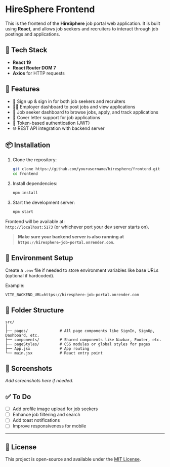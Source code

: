 # HireSphere Frontend

This is the frontend of the **HireSphere** job portal web application. It is built using **React**, and allows job seekers and recruiters to interact through job postings and applications.

## 🧰 Tech Stack

- **React 19**
- **React Router DOM 7**
- **Axios** for HTTP requests

## 🚀 Features

- 🔐 Sign up & sign in for both job seekers and recruiters
- 👨‍💼 Employer dashboard to post jobs and view applications
- 👋 Job seeker dashboard to browse jobs, apply, and track applications
- 📄 Cover letter support for job applications
- 🔄 Token-based authentication (JWT)
- 🌐 REST API integration with backend server

## 📦 Installation

1. Clone the repository:
   ```bash
   git clone https://github.com/yourusername/hiresphere/frontend.git
   cd frontend
   ```

2. Install dependencies:
   ```bash
   npm install
   ```

3. Start the development server:
   ```bash
   npm start
   ```

Frontend will be available at:  
`http://localhost:5173` (or whichever port your dev server starts on).

> **Make sure your backend server is also running at `https://hiresphere-job-portal.onrender.com`.**

## 🔗 Environment Setup

Create a `.env` file if needed to store environment variables like base URLs (optional if hardcoded).

Example:
```env
VITE_BACKEND_URL=https://hiresphere-job-portal.onrender.com
```

## 📁 Folder Structure

```
src/
│
├── pages/              # All page components like SignIn, SignUp, Dashboard, etc.
├── components/         # Shared components like Navbar, Footer, etc.
├── pageStyles/         # CSS modules or global styles for pages
├── App.jsx             # App routing
└── main.jsx            # React entry point
```

## 📸 Screenshots

_Add screenshots here if needed._

## ✅ To Do

- [ ] Add profile image upload for job seekers
- [ ] Enhance job filtering and search
- [ ] Add toast notifications
- [ ] Improve responsiveness for mobile

---

## 📜 License

This project is open-source and available under the [MIT License](LICENSE).

